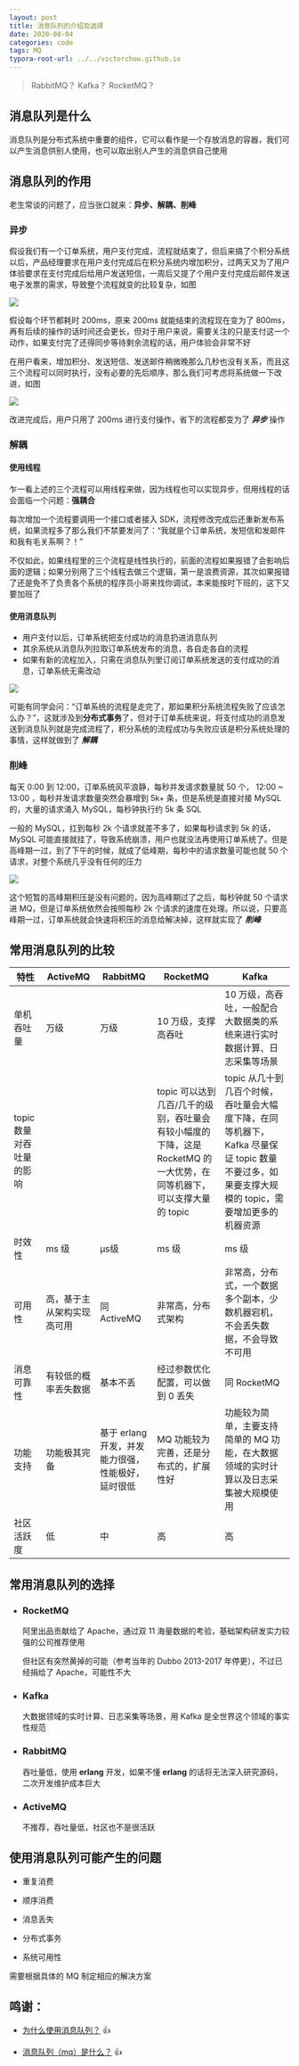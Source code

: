 ```yaml
---
layout: post
title: 消息队列的介绍及选择
date: 2020-08-04
categories: code
tags: MQ
typora-root-url: ../../victorchow.github.io
---
```


> RabbitMQ？ Kafka？ RocketMQ？

## 消息队列是什么

消息队列是分布式系统中重要的组件，它可以看作是一个存放消息的容器，我们可以产生消息供别人使用，也可以取出别人产生的消息供自己使用

## 消息队列的作用

老生常谈的问题了，应当张口就来：**异步、解耦、削峰**

### 异步

假设我们有一个订单系统，用户支付完成，流程就结束了，但后来搞了个积分系统以后，产品经理要求在用户支付完成后在积分系统内增加积分，过两天又为了用户体验要求在支付完成后给用户发送短信，一周后又提了个用户支付完成后邮件发送电子发票的需求，导致整个流程就变的比较复杂，如图

![](/assets/img/20200804-1.svg)

假设每个环节都耗时 200ms，原来 200ms 就能结束的流程现在变为了 800ms，再有后续的操作的话时间还会更长，但对于用户来说，需要关注的只是支付这一个动作，如果支付完了还得同步等待剩余流程的话，用户体验会非常不好

在用户看来，增加积分、发送短信、发送邮件稍微晚那么几秒也没有关系，而且这三个流程可以同时执行，没有必要的先后顺序，那么我们可考虑将系统做一下改进，如图

![](/assets/img/20200804-2.svg)

改进完成后，用户只用了 200ms 进行支付操作，省下的流程都变为了 ***异步*** 操作

### 解耦

#### 使用线程

乍一看上述的三个流程可以用线程来做，因为线程也可以实现异步，但用线程的话会面临一个问题：**强耦合**

每次增加一个流程要调用一个接口或者接入 SDK，流程修改完成后还重新发布系统，如果流程多了那么我们不禁要发问了：“我就是个订单系统，发短信和发邮件和我有毛关系啊？！”

不仅如此，如果线程里的三个流程是线性执行的，前面的流程如果报错了会影响后面的逻辑；如果分别用了三个线程去做三个逻辑，第一是浪费资源，其次如果报错了还是免不了负责各个系统的程序员小哥来找你调试，本来能按时下班的，这下又要加班了

#### 使用消息队列

* 用户支付以后，订单系统把支付成功的消息扔进消息队列
* 其余系统从消息队列拉取订单系统发布的消息，各自走各自的流程
* 如果有新的流程加入，只需在消息队列里订阅订单系统发送的支付成功的消息，订单系统无需改动

![](/assets/img/20200804-3.svg)

可能有同学会问：“订单系统的流程是走完了，那如果积分系统流程失败了应该怎么办？”，这就涉及到**分布式事务**了，但对于订单系统来说，将支付成功的消息发送到消息队列就是完成流程了，积分系统的流程成功与失败应该是积分系统处理的事情，这样就做到了 ***解耦***

### 削峰

每天 0:00 到 12:00，订单系统风平浪静，每秒并发请求数量就 50 个， 12:00 ~ 13:00 ，每秒并发请求数量突然会暴增到 5k+ 条，但是系统是直接对接 MySQL 的，大量的请求涌入 MySQL，每秒钟执行约 5k 条 SQL

一般的 MySQL，扛到每秒 2k 个请求就差不多了，如果每秒请求到 5k 的话，MySQL 可能直接就挂了，导致系统崩溃，用户也就没法再使用订单系统了。但是高峰期一过，到了下午的时候，就成了低峰期，每秒中的请求数量可能也就 50 个请求，对整个系统几乎没有任何的压力

![](/assets/img/20200804-4.svg)

这个短暂的高峰期积压是没有问题的，因为高峰期过了之后，每秒钟就 50 个请求进 MQ，但是订单系统依然会按照每秒 2k 个请求的速度在处理。所以说，只要高峰期一过，订单系统就会快速将积压的消息给解决掉，这样就实现了 ***削峰***

## 常用消息队列的比较

| 特性                     | ActiveMQ                              | RabbitMQ                                           | RocketMQ                                                     | Kafka                                                        |
| ------------------------ | ------------------------------------- | -------------------------------------------------- | ------------------------------------------------------------ | ------------------------------------------------------------ |
| 单机吞吐量               | 万级 | 万级                                      | 10 万级，支撑高吞吐                                          | 10 万级，高吞吐，一般配合大数据类的系统来进行实时数据计算、日志采集等场景 |
| topic 数量对吞吐量的影响 |                                       |                                                    | topic 可以达到几百/几千的级别，吞吐量会有较小幅度的下降，这是 RocketMQ 的一大优势，在同等机器下，可以支撑大量的 topic | topic 从几十到几百个时候，吞吐量会大幅度下降，在同等机器下，Kafka 尽量保证 topic 数量不要过多，如果要支撑大规模的 topic，需要增加更多的机器资源 |
| 时效性                   | ms 级                                 | μs级                                               | ms 级                                                        | ms 级                                                        |
| 可用性                   | 高，基于主从架构实现高可用            | 同 ActiveMQ                                        | 非常高，分布式架构                                           | 非常高，分布式，一个数据多个副本，少数机器宕机，不会丢失数据，不会导致不可用 |
| 消息可靠性               | 有较低的概率丢失数据                  | 基本不丢                                           | 经过参数优化配置，可以做到 0 丢失                            | 同 RocketMQ                                                  |
| 功能支持                 | 功能极其完备                          | 基于 erlang 开发，并发能力很强，性能极好，延时很低 | MQ 功能较为完善，还是分布式的，扩展性好                      | 功能较为简单，主要支持简单的 MQ 功能，在大数据领域的实时计算以及日志采集被大规模使用 |
|社区活跃度|低|中|高|高|

## 常用消息队列的选择

* ### RocketMQ

  阿里出品贡献给了 Apache，通过双 11 海量数据的考验，基础架构研发实力较强的公司推荐使用

  但社区有突然黄掉的可能（参考当年的 Dubbo 2013-2017 年停更），不过已经捐给了 Apache，可能性不大

* ### Kafka

  大数据领域的实时计算、日志采集等场景，用 Kafka 是全世界这个领域的事实性规范

* ### RabbitMQ

  吞吐量低，使用 **erlang** 开发，如果不懂 **erlang** 的话将无法深入研究源码，二次开发维护成本巨大

* ### ActiveMQ

  不推荐，吞吐量低，社区也不是很活跃

## 使用消息队列可能产生的问题

* 重复消费

* 顺序消费

* 消息丢失

* 分布式事务

* 系统可用性

需要根据具体的 MQ 制定相应的解决方案

## 鸣谢：

* [为什么使用消息队列？](https://github.com/doocs/advanced-java/blob/master/docs/high-concurrency/why-mq.md) 👍

* [消息队列（mq）是什么？](https://www.zhihu.com/question/54152397/answer/923992679) 👍


